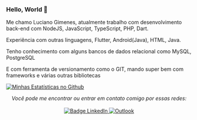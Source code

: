 ###  Hello, World 👋

Me chamo Luciano Gimenes, atualmente trabalho com desenvolvimento back-end com NodeJS, JavaScript, TypeScript, PHP, Dart.

Experiência com outras linguagens, Flutter, Android(Java), HTML, Java.

Tenho conhecimento com alguns bancos de dados relacional como MySQL, PostgreSQL

E com ferramenta de versionamento como o GIT, mando super bem com frameworks e várias outras bibliotecas

[![Minhas Estatísticas no Github](https://github-readme-stats.vercel.app/api?username=lucianoGG&theme=midnight-purple&show_icons=true&hide_border=true&include_all_commits=true&locale=pt-br)](https://github.com/lucianoGG)


<p align="center">
    <i>Você pode me encontrar ou entrar em contato comigo por essas redes:</i>
    <br/><br/>
    <a href="https://www.linkedin.com/in/lucianogimenes" target="_blank">
        <img src="https://img.shields.io/badge/-LinkedIn-0077B5?logo=linkedin&style=for-the-badge&logoColor=white" alt="Badge LinkedIn" />
    </a>
    <a href="mailto:luciano_pva@outlook.com" target="_blank">
        <img alt="Outlook" src="https://img.shields.io/badge/Microsoft_Outlook-0078D4?style=for-the-badge&logo=microsoft-outlook&logoColor=white" alt="Badge Outlook" />
    </a>
</p>

